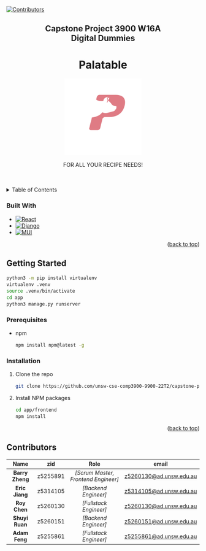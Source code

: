  [![Contributors][contributors-shield]][contributors-url]
 

<div align="center">
  <h2>Capstone Project 3900 W16A <br />Digital Dummies</h2>
  <h1 align="center">Palatable<br /></h1>
  <a href="https://github.com/unsw-cse-comp3900-9900-22T2/capstone-project-3900-w16a-digital-dummies">
    <img src="app/frontend/src/components/atoms/Logo/logo.png" alt="Logo" width="200" height="200">
  </a>


  <p align="center">
    FOR ALL YOUR RECIPE NEEDS!
    <br /><br /><br />
  </p>
</div>

<details>
  <summary>Table of Contents</summary>
  <ol>
    <li>
      <a href="#about-the-project">About The Project</a>
      <ul>
        <li><a href="#built-with">Built With</a></li>
      </ul>
    </li>
    <li>
      <a href="#getting-started">Getting Started</a>
      <ul>
        <li><a href="#prerequisites">Prerequisites</a></li>
        <li><a href="#installation">Installation</a></li>
      </ul>
    </li>
    <li><a href="#usage">Usage</a></li>
    <li><a href="#roadmap">Roadmap</a></li>
    <li><a href="#contributors">Contributors</a></li>
    <li><a href="#acknowledgments">Acknowledgments</a></li>
  </ol>
</details>

### Built With
* [![React][React.js]][React-url]
* [![Django][Django.com]][Django-url]
* [![MUI][Mui.com]][Mui-url]



<p align="right">(<a href="#top">back to top</a>)</p>


## Getting Started

```sh
python3 -m pip install virtualenv
virtualenv .venv
source .venv/bin/activate
cd app
python3 manage.py runserver
```

### Prerequisites

* npm
  ```sh
  npm install npm@latest -g
  ```

### Installation

1. Clone the repo
   ```sh
   git clone https://github.com/unsw-cse-comp3900-9900-22T2/capstone-project-3900-w16a-digital-dummies.git
   ```
3. Install NPM packages
   ```sh
   cd app/frontend
   npm install
   ```


<p align="right">(<a href="#top">back to top</a>)</p>

## Contributors

| Name | zid | Role | email | 
| :---: | :---: | :---: | :---: | 
| **Barry Zheng** | z5255891 | *[Scrum Master, Frontend Engineer]* | z5260130@ad.unsw.edu.au | 
| **Eric Jiang** | z5314105 | *[Backend Engineer]* | z5314105@ad.unsw.edu.au | 
| **Roy Chen** | z5260130 | *[Fullstack Engineer]* | z5260130@ad.unsw.edu.au | 
| **Shuyi Ruan** | z5260151 | *[Backend Engineer]* | z5260151@ad.unsw.edu.au | 
| **Adam Feng** | z5255861 | *[Fullstack Engineer]* | z5255861@ad.unsw.edu.au | 


[contributors-shield]: https://img.shields.io/badge/CONTRIBUTORS-4-green
[contributors-url]: https://github.com/unsw-cse-comp3900-9900-22T2/capstone-project-3900-w16a-digital-dummies/graphs/contributors
[React.js]: https://img.shields.io/badge/React-20232A?style=for-the-badge&logo=react&logoColor=61DAFB
[React-url]: https://reactjs.org/
[Django.com]: https://img.shields.io/badge/Django-092E20?style=for-the-badge&logo=django&logoColor=green
[Django-url]: https://www.djangoproject.com/
[Mui.com]: https://img.shields.io/badge/Material%20UI-007FFF?style=for-the-badge&logo=mui&logoColor=white
[Mui-url]: https://mui.com/
